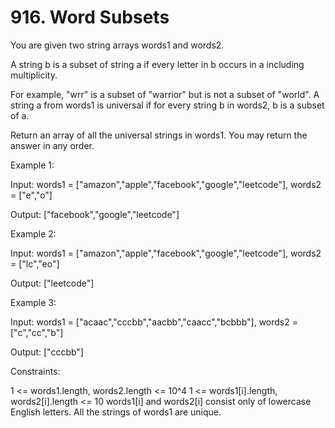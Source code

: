 # 916. Word Subsets


You are given two string arrays words1 and words2.

A string b is a subset of string a if every letter in b occurs in a including multiplicity.

For example, "wrr" is a subset of "warrior" but is not a subset of "world".
A string a from words1 is universal if for every string b in words2, b is a subset of a.

Return an array of all the universal strings in words1. You may return the answer in any order.

 

Example 1:

Input: words1 = ["amazon","apple","facebook","google","leetcode"], words2 = ["e","o"]

Output: ["facebook","google","leetcode"]

Example 2:

Input: words1 = ["amazon","apple","facebook","google","leetcode"], words2 = ["lc","eo"]

Output: ["leetcode"]

Example 3:

Input: words1 = ["acaac","cccbb","aacbb","caacc","bcbbb"], words2 = ["c","cc","b"]

Output: ["cccbb"]

 

Constraints:

1 <= words1.length, words2.length <= 10^4
1 <= words1[i].length, words2[i].length <= 10
words1[i] and words2[i] consist only of lowercase English letters.
All the strings of words1 are unique.
